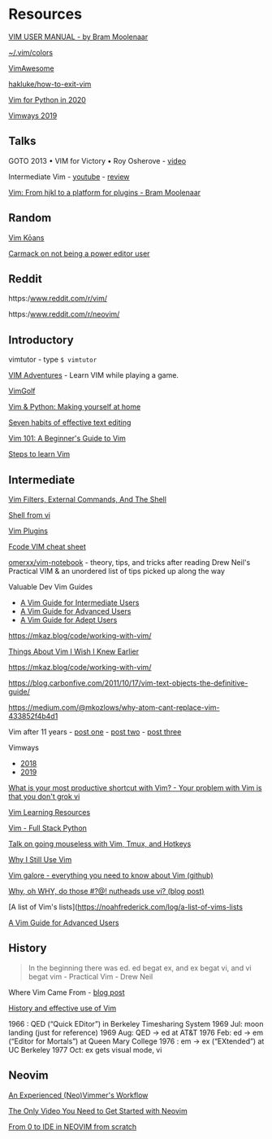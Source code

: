 # Resources

[VIM USER MANUAL - by Bram Moolenaar](https://begriffs.com/pdf/vim-user-manual.pdf)

[~/.vim/colors](http://vimcolors.com/)

[VimAwesome](https://vimawesome.com/)

[hakluke/how-to-exit-vim](https://github.com/hakluke/how-to-exit-vim/blob/master/README.md)

[Vim for Python in 2020](https://www.vimfromscratch.com/articles/vim-for-python/)

[Vimways 2019](https://vimways.org/2019/)

## Talks

GOTO 2013 • VIM for Victory • Roy Osherove - [video](https://www.youtube.com/watch?v=2BRbyQC9oMw)

Intermediate Vim - [youtube](https://www.youtube.com/watch?v=v0W7JkzQAzA) - [review](https://github.com/ADGEfficiency/personal/blob/master/reviews/work/intermeidate_vim.md)

[Vim: From hjkl to a platform for plugins - Bram Moolenaar](https://youtu.be/ES1L2SPgIDI)

## Random

[Vim Kōans](https://blog.sanctum.geek.nz/vim-koans/)

[Carmack on not being a power editor user](https://news.ycombinator.com/item?id=24393987)

## Reddit

https:/www.reddit.com/r/vim/

https:/www.reddit.com/r/neovim/

## Introductory

vimtutor - type `$ vimtutor`

[VIM Adventures](https://vim-adventures.com/) - Learn VIM while playing a game.

[VimGolf](https://www.vimgolf.com/)

[Vim & Python: Making yourself at home](https://justin.abrah.ms/vim/vim_and_python.html)

[Seven habits of effective text editing](http://moolenaar.net/habits.html)

[Vim 101: A Beginner's Guide to Vim](https://www.linux.com/learn/vim-101-beginners-guide-vim)

[Steps to learn Vim](https://blog.joren.ga/tools/vim-learning-steps)

## Intermediate

[Vim Filters, External Commands, And The Shell](https://vimways.org/2019/vim-and-the-shell/)

[Shell from vi](https://blog.sanctum.geek.nz/shell-from-vi/)

[Vim Plugins](https://catonmat.net/vim-plugins)

[Fcode VIM cheat sheet](https://www.fcodelabs.com/2018/12/08/Vim-Cheats/)

[omerxx/vim-notebook](https://github.com/omerxx/vim-notebook/blob/master/VIM_NOTEBOOK.md) - theory, tips, and tricks after reading Drew Neil's Practical VIM & an unordered list of tips picked up along the way

Valuable Dev Vim Guides

- [A Vim Guide for Intermediate Users](https://thevaluable.dev/vim-intermediate/)
- [A Vim Guide for Advanced Users](https://thevaluable.dev/vim-advanced/)
- [A Vim Guide for Adept Users](https://thevaluable.dev/vim-adept/)

https://mkaz.blog/code/working-with-vim/

[Things About Vim I Wish I Knew Earlier](https://blog.petrzemek.net/2016/04/06/things-about-vim-i-wish-i-knew-earlier/)

https://mkaz.blog/code/working-with-vim/

https://blog.carbonfive.com/2011/10/17/vim-text-objects-the-definitive-guide/

https://medium.com/@mkozlows/why-atom-cant-replace-vim-433852f4b4d1

Vim after 11 years - [post one](https://statico.github.io/vim.html) - [post two](https://statico.github.io/vim2.html) - [post three](https://statico.github.io/vim3.html)

Vimways 
- [2018](https://vimways.org/2018/)
- [2019](https://vimways.org/2019/)

[What is your most productive shortcut with Vim? - Your problem with Vim is that you don't grok vi](https://stackoverflow.com/questions/1218390/what-is-your-most-productive-shortcut-with-vim)

[Vim Learning Resources](https://thorstenball.com/blog/2012/07/09/vim-learning-resources/)

[Vim - Full Stack Python](https://www.fullstackpython.com/vim.html)

[Talk on going mouseless with Vim, Tmux, and Hotkeys](https://www.youtube.com/watch?v=E-ZbrtoSuzw)

[Why I Still Use Vim](https://medium.com/commitlog/why-i-still-use-vim-67afd76b4db6)

[Vim galore - everything you need to know about Vim (github)](https://github.com/mhinz/vim-galore#readme)

[Why, oh WHY, do those #?@! nutheads use vi? (blog post)](http://www.viemu.com/a-why-vi-vim.html)

[A list of Vim's lists](https://noahfrederick.com/log/a-list-of-vims-lists

[A Vim Guide for Advanced Users](https://thevaluable.dev/vim-advanced/)

## History

> In the beginning there was ed.  ed begat ex, and ex begat vi, and vi begat vim - Practical Vim - Drew Neil

Where Vim Came From - [blog post](https://twobithistory.org/2018/08/05/where-vim-came-from.html)

[History and effective use of Vim](https://begriffs.com/posts/2019-07-19-history-use-vim.html)

1966 : QED (“Quick EDitor”) in Berkeley Timesharing System
1969 Jul: moon landing (just for reference)
1969 Aug: QED -> ed at AT&T
1976 Feb: ed -> em (“Editor for Mortals”) at Queen Mary College
1976 : em -> ex (“EXtended”) at UC Berkeley
1977 Oct: ex gets visual mode, vi

## Neovim

[An Experienced (Neo)Vimmer's Workflow](https://seniormars.com/posts/neovim-workflow/)

[The Only Video You Need to Get Started with Neovim](https://www.youtube.com/watch?v=m8C0Cq9Uv9o&list=PLiXExhAQRMT4VUrZT7_B3Oim57PKWfWdW&index=3)

[From 0 to IDE in NEOVIM from scratch](https://www.youtube.com/watch?v=zHTeCSVAFNY&list=PLsz00TDipIffreIaUNk64KxTIkQaGguqn)
